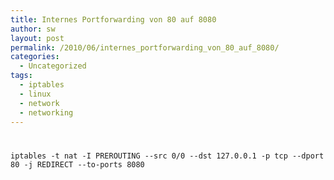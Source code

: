 ```yaml
---
title: Internes Portforwarding von 80 auf 8080
author: sw
layout: post
permalink: /2010/06/internes_portforwarding_von_80_auf_8080/
categories:
  - Uncategorized
tags:
  - iptables
  - linux
  - network
  - networking
---
```

# 

`
iptables -t nat -I PREROUTING --src 0/0 --dst 127.0.0.1 -p tcp --dport 80 -j REDIRECT --to-ports 8080
`